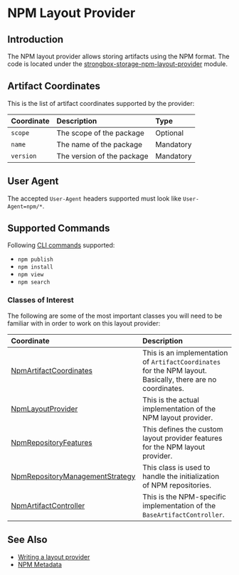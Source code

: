 # NPM Layout Provider

## Introduction

The NPM layout provider allows storing artifacts using the NPM format.
The code is located under the [strongbox-storage-npm-layout-provider] module.

## Artifact Coordinates

This is the list of artifact coordinates supported by the provider:

| Coordinate   | Description                | Type      |
|:-------------|:---------------------------|:----------|
| `scope`      | The scope of the package   | Optional  |
| `name`       | The name of the package    | Mandatory |
| `version`    | The version of the package | Mandatory |

## User Agent

The accepted `User-Agent` headers supported must look like `User-Agent=npm/*`.

## Supported Commands

Following [CLI commands](https://docs.npmjs.com/cli/npm) supported:
- `npm publish`
- `npm install`
- `npm view` 
- `npm search` 

### Classes of Interest

The following are some of the most important classes you will need to be familiar with in order to work on this layout provider:

| Coordinate   | Description |
|:-------------|:------------|
| [NpmArtifactCoordinates] | This is an implementation of `ArtifactCoordinates` for the NPM layout. Basically, there are no coordinates. |
| [NpmLayoutProvider] | This is the actual implementation of the NPM layout provider. |
| [NpmRepositoryFeatures] | This defines the custom layout provider features for the NPM layout provider. |
| [NpmRepositoryManagementStrategy] | This class is used to handle the initialization of NPM repositories. |
| [NpmArtifactController] | This is the NPM-specific implementation of the `BaseArtifactController`. |

## See Also
* [Writing a layout provider]
* [NPM Metadata]

[Writing a layout provider]: ./how-to-implement-your-own-repository-format.md
[strongbox-storage-npm-layout-provider]: https://github.com/strongbox/strongbox/tree/master/strongbox-storage/strongbox-storage-layout-providers/strongbox-storage-npm-layout-provider
[NpmArtifactCoordinates]: https://github.com/strongbox/strongbox/blob/master/strongbox-storage/strongbox-storage-layout-providers/strongbox-storage-npm-layout-provider/src/main/java/org/carlspring/strongbox/artifact/coordinates/NpmArtifactCoordinates.java
[NpmLayoutProvider]: https://github.com/strongbox/strongbox/blob/master/strongbox-storage/strongbox-storage-layout-providers/strongbox-storage-npm-layout-provider/src/main/java/org/carlspring/strongbox/providers/layout/NpmLayoutProvider.java
[NpmRepositoryFeatures]: https://github.com/strongbox/strongbox/blob/master/strongbox-storage/strongbox-storage-layout-providers/strongbox-storage-npm-layout-provider/src/main/java/org/carlspring/strongbox/repository/NpmRepositoryFeatures.java
[NpmRepositoryManagementStrategy]: https://github.com/strongbox/strongbox/blob/master/strongbox-storage/strongbox-storage-layout-providers/strongbox-storage-npm-layout-provider/src/main/java/org/carlspring/strongbox/repository/NpmRepositoryManagementStrategy.java
[NpmArtifactController]: https://github.com/strongbox/strongbox/blob/master/strongbox-web-core/src/main/java/org/carlspring/strongbox/controllers/npm/NpmArtifactController.java
[NPM Metadata]: ../metadata/npm-metadata.md
